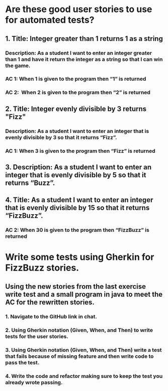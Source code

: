 # Are these good user stories to use for automated tests?

## 1. Title: Integer greater than 1 returns 1 as a string
### Description: As a student I want to enter an integer greater than 1 and have it return the integer as a string so that I can win the game.
### AC 1: When 1 is given to the program then “1” is returned
### AC 2:  When 2 is given to the program then “2” is returned

## 2. Title: Integer evenly divisible by 3 returns "Fizz"
### Description: As a student I want to enter an integer that is evenly divisible by 3 so that it returns “Fizz”.
### AC 1: When 3 is given to the program then “Fizz” is returned

## 3. Description: As a student I want to enter an integer that is evenly divisible by 5 so that it returns “Buzz”.

## 4. Title: As a student I want to enter an integer that is evenly divisible by 15 so that it returns “FizzBuzz”.
### AC 2: When 30 is given to the program then “FizzBuzz” is returned
# 
#
# Write some tests using Gherkin for FizzBuzz stories.
## Using the new stories from the last exercise write test and a small program in java to meet the AC for the rewritten stories.
### 1. Navigate to the GitHub link in chat.
### 2. Using Gherkin notation (Given, When, and Then) to write tests for the user stories.
### 3. Using Gherkin notation (Given, When, and Then) write a test that fails because of missing feature and then write code to pass the test.
### 4. Write the code and refactor making sure to keep the test you already wrote passing.

